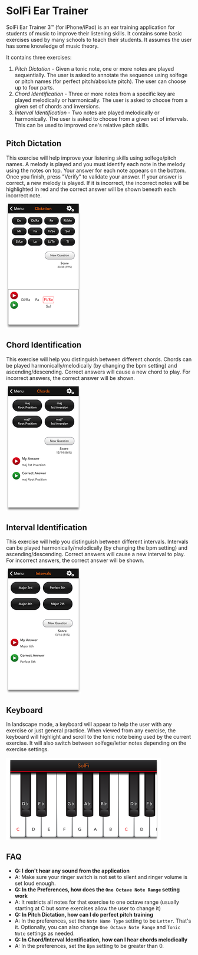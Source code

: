 # SolFi Ear Trainer

SolFi Ear Trainer 3™ (for iPhone/iPad) is an ear training application for students of music to improve their listening skills. It contains some basic exercises used by many schools to teach their students. It assumes the user has some knowledge of music theory.

It contains three exercises:

1. *Pitch Dictation* - Given a tonic note, one or more notes are played sequentially. The user is asked to annotate the sequence using solfege or pitch names (for perfect pitch/absolute pitch). The user can choose up to four parts.
1. *Chord Identification* - Three or more notes from a specific key are played melodically or harmonically. The user is asked to choose from a given set of chords and inversions.
1. *Interval Identification* - Two notes are played melodically or harmonically. The user is asked to choose from a given set of intervals. This can be used to improved one's relative pitch skills.


## Pitch Dictation
This exercise will help improve your listening skills using solfege/pitch names. A melody is played and you must identify each note in the melody using the notes on top. Your answer for each note appears on the bottom. Once you finish, press "Verify" to validate your answer. If your answer is correct, a new melody is played. If it is incorrect, the incorrect notes will be highlighted in red and the correct answer will be shown beneath each incorrect note.

![Pitch Dictation](/pitch.png)

## Chord Identification
This exercise will help you distinguish between different chords. Chords can be played harmonically/melodically (by changing the bpm setting) and ascending/descending. Correct answers will cause a new chord to play. For incorrect answers, the correct answer will be shown.

![Chord Identification](/chords.png)

## Interval Identification
This exercise will help you distinguish between different intervals. Intervals can be played harmonically/melodically (by changing the bpm setting) and ascending/descending. Correct answers will cause a new interval to play. For incorrect answers, the correct answer will be shown.

![Interval Identification](/intervals.png)

## Keyboard
In landscape mode, a keyboard will appear to help the user with any exercise or just general practice.  When viewed from any exercise, the keyboard will highlight and scroll to the tonic note being used by the current exercise. It will also switch between solfege/letter notes depending on the exercise settings.

![Keyboard](/piano.png)

## FAQ
- **Q: I don't hear any sound from the application**
- A: Make sure your ringer switch is not set to silent and ringer volume is set loud enough.
- **Q: In the Preferences, how does the `One Octave Note Range` setting work**
- A: It restricts all notes for that exercise to one octave range (usually starting at C but some exercises allow the user to change it)
- **Q: In Pitch Dictation, how can I do perfect pitch training**
- A: In the preferences, set the `Note Name Type` setting to be `Letter`. That's it. Optionally, you can also change `One Octave Note Range` and `Tonic Note` settings as needed.
- **Q: In Chord/Interval Identification, how can I hear chords melodically**
- A: In the preferences, set the `Bpm` setting to be greater than 0.


